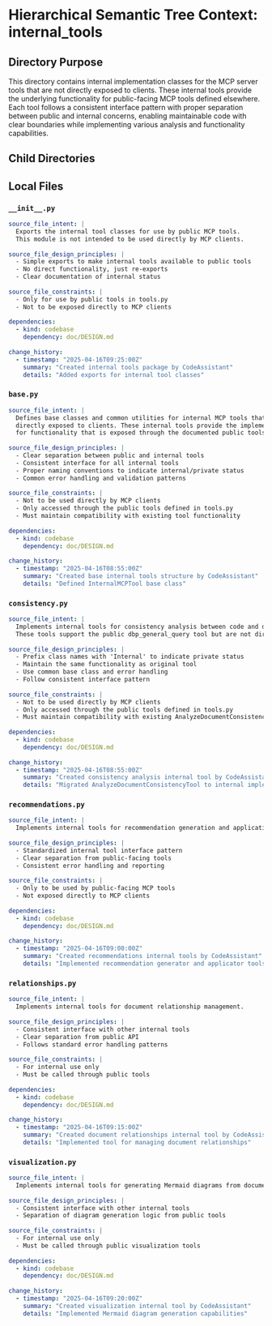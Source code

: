 # Hierarchical Semantic Tree Context: internal_tools

## Directory Purpose
This directory contains internal implementation classes for the MCP server tools that are not directly exposed to clients. These internal tools provide the underlying functionality for public-facing MCP tools defined elsewhere. Each tool follows a consistent interface pattern with proper separation between public and internal concerns, enabling maintainable code with clear boundaries while implementing various analysis and functionality capabilities.

## Child Directories
<!-- No child directories with HSTC.md -->

## Local Files

### `__init__.py`
```yaml
source_file_intent: |
  Exports the internal tool classes for use by public MCP tools.
  This module is not intended to be used directly by MCP clients.
  
source_file_design_principles: |
  - Simple exports to make internal tools available to public tools
  - No direct functionality, just re-exports
  - Clear documentation of internal status
  
source_file_constraints: |
  - Only for use by public tools in tools.py
  - Not to be exposed directly to MCP clients
  
dependencies:
  - kind: codebase
    dependency: doc/DESIGN.md
  
change_history:
  - timestamp: "2025-04-16T09:25:00Z"
    summary: "Created internal tools package by CodeAssistant"
    details: "Added exports for internal tool classes"
```

### `base.py`
```yaml
source_file_intent: |
  Defines base classes and common utilities for internal MCP tools that are not
  directly exposed to clients. These internal tools provide the implementation
  for functionality that is exposed through the documented public tools.
  
source_file_design_principles: |
  - Clear separation between public and internal tools
  - Consistent interface for all internal tools
  - Proper naming conventions to indicate internal/private status
  - Common error handling and validation patterns
  
source_file_constraints: |
  - Not to be used directly by MCP clients
  - Only accessed through the public tools defined in tools.py
  - Must maintain compatibility with existing tool functionality
  
dependencies:
  - kind: codebase
    dependency: doc/DESIGN.md
  
change_history:
  - timestamp: "2025-04-16T08:55:00Z"
    summary: "Created base internal tools structure by CodeAssistant"
    details: "Defined InternalMCPTool base class"
```

### `consistency.py`
```yaml
source_file_intent: |
  Implements internal tools for consistency analysis between code and documentation.
  These tools support the public dbp_general_query tool but are not directly exposed.
  
source_file_design_principles: |
  - Prefix class names with 'Internal' to indicate private status
  - Maintain the same functionality as original tool
  - Use common base class and error handling
  - Follow consistent interface pattern
  
source_file_constraints: |
  - Not to be used directly by MCP clients
  - Only accessed through the public tools defined in tools.py
  - Must maintain compatibility with existing AnalyzeDocumentConsistencyTool
  
dependencies:
  - kind: codebase
    dependency: doc/DESIGN.md
  
change_history:
  - timestamp: "2025-04-16T08:55:00Z"
    summary: "Created consistency analysis internal tool by CodeAssistant"
    details: "Migrated AnalyzeDocumentConsistencyTool to internal implementation"
```

### `recommendations.py`
```yaml
source_file_intent: |
  Implements internal tools for recommendation generation and application.
  
source_file_design_principles: |
  - Standardized internal tool interface pattern
  - Clear separation from public-facing tools
  - Consistent error handling and reporting
  
source_file_constraints: |
  - Only to be used by public-facing MCP tools
  - Not exposed directly to MCP clients
  
dependencies:
  - kind: codebase
    dependency: doc/DESIGN.md
  
change_history:
  - timestamp: "2025-04-16T09:00:00Z"
    summary: "Created recommendations internal tools by CodeAssistant"
    details: "Implemented recommendation generator and applicator tools"
```

### `relationships.py`
```yaml
source_file_intent: |
  Implements internal tools for document relationship management.
  
source_file_design_principles: |
  - Consistent interface with other internal tools
  - Clear separation from public API
  - Follows standard error handling patterns
  
source_file_constraints: |
  - For internal use only
  - Must be called through public tools
  
dependencies:
  - kind: codebase
    dependency: doc/DESIGN.md
  
change_history:
  - timestamp: "2025-04-16T09:15:00Z"
    summary: "Created document relationships internal tool by CodeAssistant"
    details: "Implemented tool for managing document relationships"
```

### `visualization.py`
```yaml
source_file_intent: |
  Implements internal tools for generating Mermaid diagrams from document and code relationships.
  
source_file_design_principles: |
  - Consistent interface with other internal tools
  - Separation of diagram generation logic from public tools
  
source_file_constraints: |
  - For internal use only
  - Must be called through public visualization tools
  
dependencies:
  - kind: codebase
    dependency: doc/DESIGN.md
  
change_history:
  - timestamp: "2025-04-16T09:20:00Z"
    summary: "Created visualization internal tool by CodeAssistant"
    details: "Implemented Mermaid diagram generation capabilities"
```

<!-- End of HSTC.md file -->
